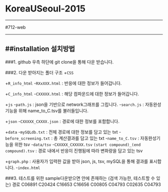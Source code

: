 # KoreaUSeoul-2015

---
#712-web

---
##installation 설치방법
---
###1. github 우측 하단에 git clone을 통해 다운 받습니다.

###2. 다운 받아지는 폴더 구조
+`CSS` 

+`R_info_html`
-`RXxXXX.html` : 반응에 대한 정보가 들어갑니다.

+`C_info_html`
-`CXXXXX.html` : 해당 컴파운드에 대한 정보가 들어갑니다.

+`js`
-`path.js` : json을 기반으로 network그래프를 그립니다.
-`search.js` : 자동완성기능을 위해 name_to_C.tsv를 불러들입니다.

+`json`
-`CXXXXX_CXXXX.json` : 경로에 대한 정보를 포함합니다.

+`data`
-`mySQLdb.txt` : 전체 경로에 대한 정보를 담고 있는 txt 
-`before_screening.txt` : 총 계산결과를 담고 있는 txt
-`name_to_C.tsv` : 자동완성기능을 위한 tsv 
-`data/tsv`
-`CXXXXX_CXXXXX.tsv` `(start compound)_(end compound).tsv` : 경로 내에서 반응이 진행됨에 따라 변화량을 담고 있는 tsv

+`graph.php` : 사용자가 입력한 값을 받아 json, js, tsv, mySQL을 통해 결과를 표시합니다. 
-`index.html`

###3. 테스트를 위한 sample다운받으면 안에 존재하는 (검색 가능한, 테스트할 수 있는) 경로
C06891    C20424
C16653    C16656
C00805    C04793
C02635    C04793

